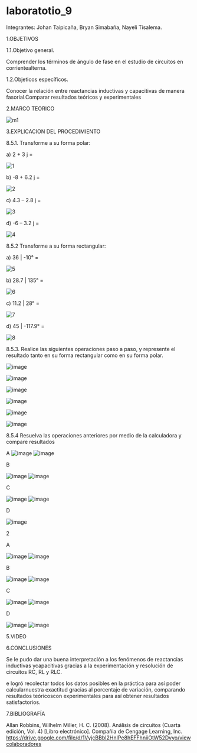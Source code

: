# laboratotio_9

Integrantes: Johan Taipicaña, Bryan Simabaña, Nayeli Tisalema.

1.OBJETIVOS

1.1.Objetivo general.

Comprender los términos de ángulo de fase en el estudio de circuitos en corrientealterna.

1.2.Objeticos específicos.

Conocer la relación entre reactancias inductivas y capacitivas de manera fasorial.Comparar resultados teóricos y experimentales

2.MARCO TEORICO

![m1](https://user-images.githubusercontent.com/85522189/133190923-e7a22a92-8148-45b8-b3e8-3bdd153e301a.PNG)

3.EXPLICACION DEL PROCEDIMIENTO

8.5.1. Transforme a su forma polar:

a) 2 + 3 j =

![1](https://user-images.githubusercontent.com/85522189/133192158-63e325cb-e0a8-4981-974d-097457bded8b.PNG)

b) -8 + 6.2 j =

![2](https://user-images.githubusercontent.com/85522189/133192164-18c1778a-b026-42cc-b575-ec1d8de75666.PNG)

c) 4.3 – 2.8 j =

![3](https://user-images.githubusercontent.com/85522189/133192170-2e6cd31e-6b0f-4425-9062-974fbd3ed3c9.PNG)

d) -6 – 3.2 j =

![4](https://user-images.githubusercontent.com/85522189/133192174-f3a389d1-f235-4c25-8e91-85406b6c88fe.PNG)

8.5.2 Transforme a su forma rectangular:

a) 36 | -10° =

![5](https://user-images.githubusercontent.com/85522189/133192182-9dc11778-a128-450e-b82e-6f45f88cecae.PNG)

b) 28.7 | 135° =

![6](https://user-images.githubusercontent.com/85522189/133192188-d8f74897-328a-4a89-b5ee-54a66f51b52c.PNG)

c) 11.2 | 28° =

![7](https://user-images.githubusercontent.com/85522189/133192194-8d60b1cc-20a8-4ac5-b098-739d9ac16397.PNG)

d) 45 | -117.9° =

![8](https://user-images.githubusercontent.com/85522189/133192203-a42c8014-bcad-41a9-a84a-750acc3e5510.PNG)

8.5.3. Realice las siguientes operaciones paso a paso, y represente el resultado tanto en su forma rectangular como en su forma polar.

![image](https://user-images.githubusercontent.com/85320165/133194947-9380c041-2251-4c9c-af3e-9b6f5cd6e028.png)

![image](https://user-images.githubusercontent.com/85320165/133195069-d81dbcd2-d2c8-49f6-bf3f-2b080bb0ce14.png)


![image](https://user-images.githubusercontent.com/85320165/133194990-f1f09cdf-b5d3-40d8-a308-fb9af89df77f.png)

![image](https://user-images.githubusercontent.com/85320165/133195093-3386e37a-24b7-426d-81fa-ed376e982130.png)


![image](https://user-images.githubusercontent.com/85320165/133194809-24aa433c-5331-4dff-a144-60f044837acb.png)

![image](https://user-images.githubusercontent.com/85320165/133195133-2c211758-3972-474a-8eaa-cb8f17af33f8.png)


8.5.4 Resuelva las operaciones anteriores por medio de la calculadora y compare
resultados

A
![image](https://user-images.githubusercontent.com/85320165/133195549-25503443-c75b-4e21-bc88-ad091340a3b2.png)
 ![image](https://user-images.githubusercontent.com/85320165/133195569-c4eda601-5d1b-4503-ba5e-9cc9232e195a.png)

B

![image](https://user-images.githubusercontent.com/85320165/133195663-11736dc7-e65c-42ab-82a6-983c36de631c.png)
![image](https://user-images.githubusercontent.com/85320165/133195677-b7c18104-7e3c-42c9-ac67-00ab8e879125.png)


C

![image](https://user-images.githubusercontent.com/85320165/133195777-d92ca757-b80b-4b98-ac8a-13e891a32f14.png)
![image](https://user-images.githubusercontent.com/85320165/133195825-9bd6fbf2-f28d-4a04-96c9-74a2bf9c749d.png)

D

![image](https://user-images.githubusercontent.com/85320165/133195904-387ab68e-52eb-45b9-997d-992afb34fa6e.png)


2

A

![image](https://user-images.githubusercontent.com/85320165/133196317-963e2899-5008-4fc6-a20d-84e4c2662251.png)
![image](https://user-images.githubusercontent.com/85320165/133196353-707f3523-1c7e-4a92-8001-75248c1d3ad9.png)

B

![image](https://user-images.githubusercontent.com/85320165/133196444-fa9878fe-5b04-4b3d-a3f5-b96a69d53fb9.png)
![image](https://user-images.githubusercontent.com/85320165/133196481-26455c94-6714-4691-b9b2-e3e55b50305d.png)

C

![image](https://user-images.githubusercontent.com/85320165/133196563-16eebeac-c060-4acb-8243-44a7f31f9739.png)
![image](https://user-images.githubusercontent.com/85320165/133196606-b2ffe0ec-0933-4161-b656-8654e9279cbe.png)

D

![image](https://user-images.githubusercontent.com/85320165/133196677-49e990c3-ddbd-427f-a36c-d820d996f708.png)
![image](https://user-images.githubusercontent.com/85320165/133196712-06b88fe8-12ea-41dd-bf35-0ee17a58e1d7.png)





5.VIDEO


6.CONCLUSIONES

Se le pudo dar una buena interpretación a los fenómenos de reactancias inductivas ycapacitivas gracias a la experimentación y resolución de circuitos RC, RL y RLC.

e logró recolectar todos los datos posibles en la práctica para así poder calcularnuestra exactitud gracias al porcentaje de variación, comparando resultados teóricoscon  experimentales para así obtener resultados satisfactorios. 

7.BIBLIOGRAFÍA

Allan Robbins, Wilhelm Miller, H. C. (2008). Análisis de circuitos (Cuarta edición, Vol. 4) [Libro electrónico]. Compañia de Cengage Learning, Inc. https://drive.google.com/file/d/1VyjcBBbI2HnIPe8hEFFhniiOtW52Dvyo/viewcolaboradores
